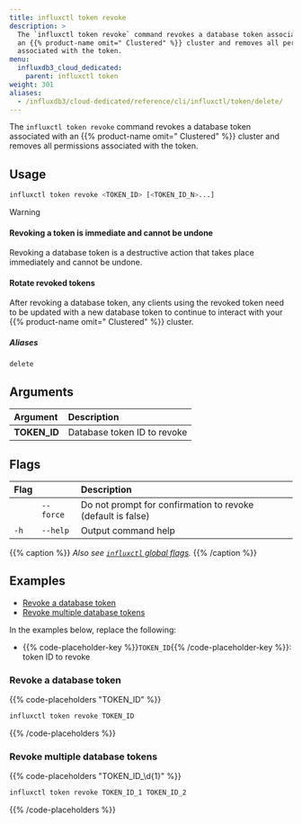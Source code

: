 ```yaml
---
title: influxctl token revoke
description: >
  The `influxctl token revoke` command revokes a database token associated with
  an {{% product-name omit=" Clustered" %}} cluster and removes all permissions
  associated with the token.
menu:
  influxdb3_cloud_dedicated:
    parent: influxctl token
weight: 301
aliases:
  - /influxdb3/cloud-dedicated/reference/cli/influxctl/token/delete/
---
```


The `influxctl token revoke` command revokes a database token associated with
an {{% product-name omit=" Clustered" %}} cluster and removes all permissions
associated with the token.

## Usage

```sh
influxctl token revoke <TOKEN_ID> [<TOKEN_ID_N>...]
```

> [!Warning]
> #### Revoking a token is immediate and cannot be undone
> 
> Revoking a database token is a destructive action that takes place immediately
> and cannot be undone.
> 
> #### Rotate revoked tokens
> 
> After revoking a database token, any clients using the revoked token need to
> be updated with a new database token to continue to interact with your
> {{% product-name omit=" Clustered" %}} cluster.

##### Aliases

`delete`

## Arguments

| Argument     | Description                 |
| :----------- | :-------------------------- |
| **TOKEN_ID** | Database token ID to revoke |

## Flags

| Flag |           | Description                                                 |
| :--- | :-------- | :---------------------------------------------------------- |
|      | `--force` | Do not prompt for confirmation to revoke (default is false) |
| `-h` | `--help`  | Output command help                                         |

{{% caption %}}
_Also see [`influxctl` global flags](/influxdb3/cloud-dedicated/reference/cli/influxctl/#global-flags)._
{{% /caption %}}

## Examples

- [Revoke a database token](#revoke-a-database-token)
- [Revoke multiple database tokens](#revoke-multiple-database-tokens)

In the examples below, replace the following:

- {{% code-placeholder-key %}}`TOKEN_ID`{{% /code-placeholder-key %}}:
  token ID to revoke

### Revoke a database token

{{% code-placeholders "TOKEN_ID" %}}
```sh
influxctl token revoke TOKEN_ID
```
{{% /code-placeholders %}}

### Revoke multiple database tokens

{{% code-placeholders "TOKEN_ID_\d{1}" %}}
```sh
influxctl token revoke TOKEN_ID_1 TOKEN_ID_2
```
{{% /code-placeholders %}}
